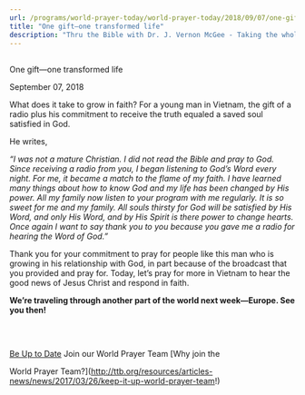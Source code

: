 ```yaml
---
url: /programs/world-prayer-today/world-prayer-today/2018/09/07/one-gift-one-transformed-life
title: "One gift—one transformed life"
description: "Thru the Bible with Dr. J. Vernon McGee - Taking the whole Word to the whole world"
---
```







## 
 One gift—one transformed life


September 07, 2018




What does it take to grow in faith? For a young man in Vietnam, the gift of a radio plus his commitment to receive the truth equaled a saved soul satisfied in God. 


He writes, 


*“I was not a mature Christian. I did not read the Bible and pray to God. Since receiving a radio from you, I began listening to God’s Word every night. For me, it became a match to the flame of my faith. I have learned many things about how to know God and my life has been changed by His power. All my family now listen to your program with me regularly. It is so sweet for me and my family. All souls thirsty for God will be satisfied by His Word, and only His Word, and by His Spirit is there power to change hearts. Once again I want to say thank you to* *you because you gave me a radio for hearing the Word of God.”*


Thank you for your commitment to pray for people like this man who is growing in his relationship with God, in part because of the broadcast that you provided and pray for. Today, let’s pray for more in Vietnam to hear the good news of Jesus Christ and respond in faith. 


**We’re traveling through another part of the world next week—Europe. See you then!**


 







## 




[Be Up to Date](http://feeds.feedburner.com/WorldPrayerToday "World Prayer Today RSS Feed")
Join our World Prayer Team
[Why join the  

World Prayer Team?](http://ttb.org/resources/articles-news/news/2017/03/26/keep-it-up-world-prayer-team!)




